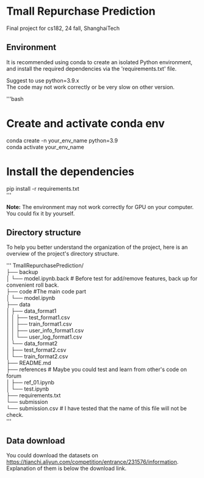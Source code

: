 # Tmall Repurchase Prediction
Final project for cs182, 24 fall, ShanghaiTech

## Environment
It is recommended using conda to create an isolated Python environment, and install the required dependencies via the 'requirements.txt' file.  

Suggest to use python=3.9.x  
The code may not work correctly or be very slow on other version.  

'''bash  
# Create and activate conda env  
conda create -n your_env_name python=3.9  
conda activate your_env_name  
# Install the dependencies  
pip install -r requirements.txt  
'''

**Note:** The environment may not work correctly for GPU on your computer. You could fix it by yourself.  

## Directory structure
To help you better understand the organization of the project, here is an overview of the project's directory structure.

'''
TmallRepurchasePrediction/  
├── backup  
│   └── model.ipynb.back # Before test for add/remove features, back up for convenient roll back.  
├── code #The main code part  
│   └── model.ipynb  
├── data  
│   ├── data_format1  
│   │   ├── test_format1.csv  
│   │   ├── train_format1.csv  
│   │   ├── user_info_format1.csv  
│   │   └── user_log_format1.csv  
│   └── data_format2  
│       ├── test_format2.csv  
│       └── train_format2.csv  
├── README.md  
├── references # Maybe you could test and learn from other's code on forum  
│   ├── ref_01.ipynb  
│   └── test.ipynb  
├── requirements.txt  
└── submission  
    └── submission.csv # I have tested that the name of this file will not be check.  
'''

## Data download
You could download the datasets on https://tianchi.aliyun.com/competition/entrance/231576/information. Explanation of them is below the download link.